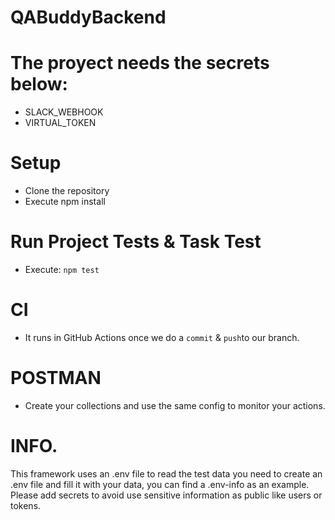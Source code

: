 # QABuddyBackend

# The proyect needs the secrets below:
- SLACK_WEBHOOK
- VIRTUAL_TOKEN

# Setup
- Clone the repository
- Execute npm install

# Run Project Tests & Task Test
- Execute: ``` npm test ```

# CI

- It runs in GitHub Actions once we do a ```commit``` & ```push```to our branch.

# POSTMAN
- Create your collections and use the same config to monitor your actions.

# INFO.

This framework uses an .env file to read the test data you need to create an .env file and fill it with your data, you can find a .env-info as an example. Please add secrets to avoid use sensitive information as public like users or tokens.
